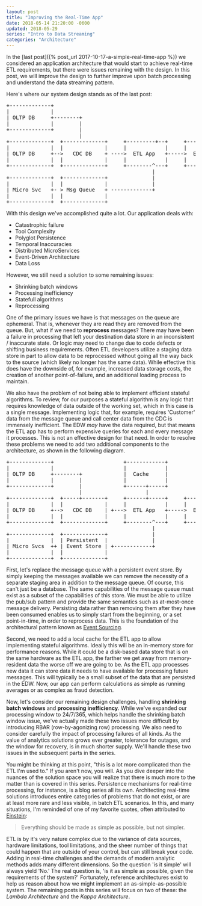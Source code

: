 ```yaml
---
layout: post
title: "Improving the Real-Time App"
date: 2018-05-14 21:20:00 -0600
updated: 2018-05-29
series: "Intro to Data Streaming"
categories: "Architecture"
---
```


In the [last post]({% post_url 2017-10-17-a-simple-real-time-app %}) we considered an application architecture that would start to achieve real-time ETL requirements, but there were issues remaining with the design. In this post, we will improve the design to further improve upon batch processing and understand the data streaming pattern. <!--more-->

Here's where our system design stands as of the last post:

<pre>
+-------------+ 
|             | 
| OLTP DB     +--------+                
|             |        |         
+-------------+        |         
                       |     
+-------------+  +-------------+     +---------+--+     +-------+
|             |  |             |     |            |     |       |
| OLTP DB     +-->   CDC DB    + ---->  ETL App   +----->  EDW  |
|             |  |             |     |            |     |       |
+-------------+  +-------------+     +--------^---+     +-------+
                                              |
+-------------+  +-------------+              |
|             |  |             |              |
| Micro Svc   +- > Msg Queue   + -------------+
|             |  |             |               
+-------------+  +-------------+
</pre>

With this design we've accomplished quite a lot. Our application deals with:

- Catastrophic failure
- Tool Complexity
- Polyglot Persistence
- Temporal Inaccuracies
- Distributed MicroServices
- Event-Driven Architecture
- Data Loss

However, we still need a solution to some remaining issues:

- Shrinking batch windows
- Processing inefficiency
- Statefull algorithms
- Reprocessing  

One of the primary issues we have is that messages on the queue are ephemeral. That is, whenever they are read they are removed from the queue. But, what if we need to **reprocess** messages? There may have been a failure in processing that left your destination data store in an inconsistent / inaccurate state. Or logic may need to change due to code defects or shifting business requirements. Often ETL developers utilize a staging data store in part to allow data to be reprocessed without going all the way back to the source (which likely no longer has the same data). While effective this does have the downside of, for example, increased data storage costs, the creation of another point-of-failure, and an additional loading process to maintain.

We also have the problem of not being able to implement efficient stateful algorithms. To review, for our purposes a stateful algorithm is any logic that requires knowledge of data outside of the working set, which in this case is a single message. Implementing logic that, for example, requires 'Customer' data from the message queue and call center data from the CDC is immensely inefficient. The EDW *may* have the data required, but that means the ETL app has to perform expensive queries for each and every message it processes. This is not an effective design for that need. In order to resolve these problems we need to add two additional components to the architecture, as shown in the following diagram.

<pre>
+-------------+                      +------------+
|             |                      |            |
| OLTP DB     +--------+             |  Cache     |
|             |        |             |            |
+-------------+        |             +------+-----+
                       |                    |
+-------------+  +-----+-------+     +------+-----+     +-------+
|             |  |             |     |            |     |       |
| OLTP DB     +-->   CDC DB    | +--->  ETL App   +----->  EDW  |
|             |  |             |     |            |     |       |
+-------------+  +-------------+     +--------^---+     +-------+
                                              |
+-------------+  +-------------+              |
|             |  | Persistent  |              |
| Micro Svcs  ++ | Event Store | +------------+
|             |  |             |
+-------------+  +-------------+
</pre>

First, let's replace the message queue with a persistent event store. By simply keeping the messages available we can remove the necessity of a separate staging area in addition to the message queue. Of course, this can't just be a database. The same capabilities of the message queue must exist as a subset of the capabilities of this store. We must be able to utilize the pub/sub pattern and provide the same semantics such as at-most-once message delivery. Persisting data rather than removing them after they have been consumed enables us to simply start from the beginning, or a set point-in-time, in order to reprocess data. This is the foundation of the architectural pattern known as [Event Sourcing](https://martinfowler.com/eaaDev/EventSourcing.html).

Second, we need to add a local cache for the ETL app to allow implementing stateful algorithms. Ideally this will be an in-memory store for performance reasons. While it could be a disk-based data store that is on the same hardware as the ETL app, the farther we get away from memory-resident data the worse off we are going to be. As the ETL app processes new data it can store data it needs to have available for processing future messages. This will typically be a small subset of the data that are persisted in the EDW. Now, our app can perform calculations as simple as running averages or as complex as fraud detection. 

Now, let's consider our remaining design challenges, handling **shrinking batch windows** and **processing inefficiency**. While we've expanded our processing window to 24/7/365, which helps handle the shrinking batch window issue, we've actually made these two issues more difficult by introducing RBAR (row-by-agonizing row) processing. We also need to consider carefully the impact of processing failures of all kinds. As the value of analytics solutions grows ever greater, tolerance for outages, and the window for recovery, is in much shorter supply. We'll handle these two issues in the subsequent parts in the series.

You might be thinking at this point, "this is a lot more complicated than the ETL I'm used to." If you aren't now, you will. As you dive deeper into the nuances of the solution space you will realize that there is much more to the matter than is covered in this series. Persistence mechanisms for real-time processing, for instance, is a blog series all its own. Architecting real-time solutions introduces entire categories of problems that do not exist, or are at least more rare and less visible, in batch ETL scenarios. In this, and many situations, I'm reminded of one of my favorite quotes, often attributed to [Einstein](https://quoteinvestigator.com/2011/05/13/einstein-simple/):

> Everything should be made as simple as possible, but not simpler.

ETL is by it's very nature complex due to the variance of data sources, hardware limitations, tool limitations, and the sheer number of things that could happen that are outside of your control, but can still break your code. Adding in real-time challenges and the demands of modern analytic methods adds many different dimensions. So the question 'is it simple' will always yield 'No.' The real question is, 'is it as simple as possible, given the requirements of the system?' Fortunately, reference architectures exist to help us reason about how we might implement an as-simple-as-possible system. The remaining posts in this series will focus on two of these: the _Lambda Architecture_ and the _Kappa Architecture_.
